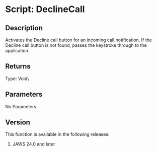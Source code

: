 # Script: DeclineCall

## Description

Activates the Decline call button for an incoming call notification. If
the Decline call button is not found, passes the keystroke through to
the application.

## Returns

Type: Void\

## Parameters

No Parameters

## Version

This function is available in the following releases:

1.  JAWS 24.0 and later
